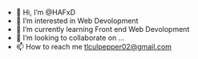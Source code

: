 - 👋 Hi, I’m @HAFxD
- 👀 I’m interested in Web Devolopment
- 🌱 I’m currently learning Front end Web Devolopment
- 💞️ I’m looking to collaborate on ...
- 📫 How to reach me tlculpepper02@gmail.com

<!---
HAFxD/HAFxD is a ✨ special ✨ repository because its `README.md` (this file) appears on your GitHub profile.
You can click the Preview link to take a look at your changes.
--->

